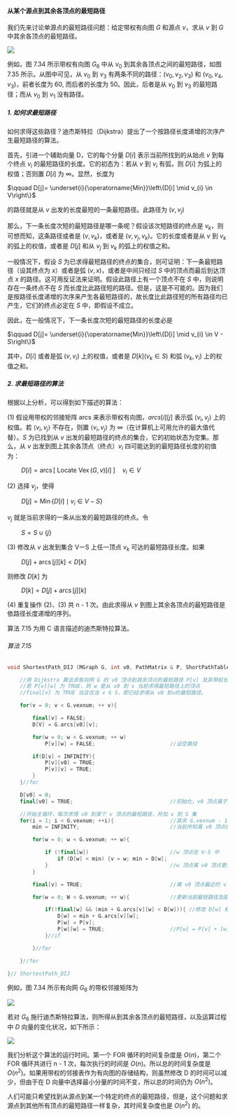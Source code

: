 
#### 从某个源点到其余各顶点的最短路径

我们先来讨论单源点的最短路径问题：给定带权有向图 $G$ 和源点 $v$，求从 $v$ 到 $G$ 中其余各顶点的最短路径。

![](https://gitee.com/mayundaze/img_bed/raw/master/20200706142052.png)

例如，图 7.34 所示带权有向图 $G_6$ 中从 $v_0$ 到其余各顶点之间的最短路径，如图 7.35 所示。从图中可见，从 $v_0$ 到 $v_3$ 有两条不同的路径：$\left(v_{0}, v_{2}, v_{3}\right)$ 和 $\left(v_{0}, v_{4}, v_{3}\right)$，前者长度为 60, 而后者的长度为 50。因此，后者是从 $v_0$ 到 $v_3$ 的最短路径；而从 $v_0$ 到 $v_1$ 没有路径。

##### 1. 如何求最短路径

如何求得这些路径？迪杰斯特拉（Dijkstra）提出了一个按路径长度递增的次序产生最短路径的算法。

首先，引进一个辅助向量 D，它的每个分量 $D[i]$ 表示当前所找到的从始点 $v$ 到每个终点 $v_i$ 的最短路径的长度。它的初态为：若从 $v$ 到 $v_i$ 有弧，则 $D[i]$ 为弧上的权值；否则置 $D[i]$ 为 $\infty$。显然，长度为

$\qquad D[j]= \underset{i}{\operatorname{Min}}\left\{D[i] \mid v_{i} \in V\right\}$

的路径就是从 $v$ 出发的长度最短的一条最短路径。此路径为 $\left(v, v_{j}\right)$

那么，下一条长度次短的最短路径是哪一条呢？假设该次短路径的终点是 $v_k$，则可想而知，这条路径或者是 $(v,v_k)$，或者是 $(v,v_j,v_k)$。它的长度或者是从 $v$ 到 $v_k$ 的弧上的权值，或者是 $D[j]$ 和从 $v_j$ 到 $v_k$ 的弧上的权值之和。

一般情况下，假设 $S$ 为已求得最短路径的终点的集合，则可证明：下一条最短路径（设其终点为 $x$）或者是弧 $(v,x)$，或者是中间只经过 $S$ 中的顶点而最后到达顶点 $x$ 的路径。这可用反证法来证明。假设此路径上有一个顶点不在 $S$ 中，则说明存在一条终点不在 $S$ 而长度比此路径短的路径。但是，这是不可能的。因为我们是按路径长度递增的次序来产生各最短路径的，故长度比此路径短的所有路径均已产生，它们的终点必定在 $S$ 中，即假设不成立。

因此，在一般情况下，下一条长度次短的最短路径的长度必是

$\qquad D[j]= \underset{i}{\operatorname{Min}}\left\{D[i] \mid v_{i} \in V - S\right\}$

其中，$D[i]$ 或者是弧 $(v,v_i)$ 上的权值，或者是 $D[k]\left(v_{k} \in S\right)$ 和弧 $\left(v_{k}, v_{i}\right)$ 上的权值之和。

##### 2. 求最短路径的算法

根据以上分析，可以得到如下描述的算法：

$(1)$ 假设用带权的邻接矩阵 arcs 来表示带权有向图，$arcs[i][j]$ 表示弧 $\left\langle v_{i}, v_{j}\right\rangle$ 上的权值。若 $\left\langle v_{i}, v_{j}\right\rangle$ 不存在，则置 $\left\langle v_{i}, v_{j}\right\rangle$ 为 $\infty$（在计算机上可用允许的最大值代替）。$S$ 为已找到从 $v$ 出发的最短路径的终点的集合，它的初始状态为空集。那么，从 $v$ 出发到图上其余各顶点（终点）$v_i$ 四可能达到的最短路径长度的初值为：

$\qquad D[i]=\operatorname{arcs}\left[\text { Locate } \operatorname{Vex}(G, v)[i] \;]\quad v_{i} \in V\right.$

$(2)$ 选择 $v_j$，使得

$\qquad D[j]=\operatorname{Min}\left\{D[i] \mid v_{i} \in V-S\right\}$

$v_j$ 就是当前求得的一条从出发的最短路径的终点。令

$\qquad S = S \cup\{j\}$

$(3)$ 修改从 $v$ 出发到集合 VーS 上任一顶点 $v_k$ 可达的最短路径长度。如果

$\qquad D[j]+\operatorname{arcs}[j][k] < D[k]$

则修改 $D[k]$ 为

$\qquad D[k] = D[j] + \operatorname{arcs}[j][k]$

$(4)$ 重复操作 $(2)$、$(3)$ 共 n - 1 次。由此求得从 $v$ 到图上其余各顶点的最短路径是依路径长度递增的序列。

算法 7.15 为用 C 语言描述的迪杰斯特拉算法。

###### 算法 7.15

```cpp
void ShortestPath_DIJ (MGraph G, int v0, PathMatrix & P, ShortPathTable & D){

    //用 Dijkstra 算法求有向网 G 的 v0 顶点到其余顶点的最短路径 P[v] 及其带权长度 D[v] 
    //若 P[v][w] 为 TRUE，则 w 是从 v0 到 v 当前求得最短路径上的顶点 
    //final[v] 为 TRUE 当且仅当 v ∈ S，即已经求得从 v0 到ⅴ的最短路径。

    for(v = 0; v < G.vexnum; ++ v){

        final[v] = FALSE; 
        D[V] = G.arcs[v0][v];

        for(w = 0; w < G.vexnum; ++ w)
            P[v][w] = FALSE;                        //设空路径

        if(D[v] < INFINITY){
            P[v][v0] = TRUE; 
            P[v][v] = TRUE;
        }
    }//for

    D[v0] = 0; 
    final[v0] = TRUE;                               //初始化，v0 顶点属于 S 集

    //开始主循环，每次求得 v0 到某个 v 顶点的最短路径，并加 v 到 S 集
    for(i = 1; i < G.vexnum; ++i){                  //其余 G.vexnum - 1 个顶点
        min = INFINITY;                             //当前所知离 v0 顶点的最近距离

        for(w = 0; w < G.vexnum; ++ w){

            if (!final[w])                          //w 顶点在 V-S 中
                if (D[w] < min) {v = w; min = D[w]; 
            }                                       //w 顶点离 v0 顶点更近
        }

        final[v] = TRUE;                            //离 v0 顶点最近的 v 加入 S 集

        for(w = 0; W < G.vexnum; ++ w){             //更新当前最短路径及距离

            if(!final[w] && (min + G.arcs[v][w] < D[w])){ //修改 D[w] 和 P[w], w ∈ V - S
                D[w] = min + G.arcs[v][w];
                P[w] = P[v]; 
                P[w][w] = TRUE;                     //P[w] = P[v] + [w] 
            }//if

        }//for

    }//for 

}// ShortestPath_DIJ
```

例如，图 7.34 所示有向网 $G_6$ 的带权邻接矩阵为

![](https://gitee.com/mayundaze/img_bed/raw/master/20200706152918.png)

若对 $G_6$ 施行迪杰斯特拉算法，则所得从到其余各顶点的最短路径，以及运算过程中 $D$ 向量的变化状况，如下所示：

![](https://gitee.com/mayundaze/img_bed/raw/master/20200706153021.png)

我们分析这个算法的运行时间。第一个 FOR 循环的时间复杂度是 $O(n)$，第二个 FOR 循环共进行 n - 1 次，每次执行的时间是 $O(n)$。所以总的时间复杂度是 $O(n^2)$。如果用带权的邻接表作为有向图的存储结构，则虽然修改 D 的时间可以减少，但由于在 D 向量中选择最小分量的时间不变，所以总的时间仍为 $O(n^2)$。

人们可能只希望找到从源点到某一个特定的终点的最短路径，但是，这个问题和求源点到其他所有顶点的最短路径一样复杂，其时间复杂度也是 $O(n^2)$ 的。
